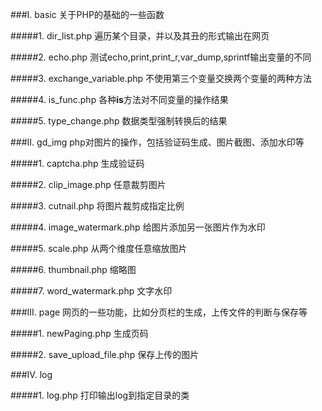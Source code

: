 ###I. basic
关于PHP的基础的一些函数

#####1. dir_list.php
遍历某个目录，并以及其丑的形式输出在网页

#####2. echo.php
测试echo,print,print_r,var_dump,sprintf输出变量的不同

#####3. exchange_variable.php
不使用第三个变量交换两个变量的两种方法

#####4. is_func.php
各种**is**方法对不同变量的操作结果

#####5. type_change.php
数据类型强制转换后的结果


###II. gd_img
php对图片的操作，包括验证码生成、图片截图、添加水印等

#####1. captcha.php
生成验证码

#####2. clip_image.php
任意裁剪图片

#####3. cutnail.php
将图片裁剪成指定比例

#####4. image_watermark.php
给图片添加另一张图片作为水印

#####5. scale.php
从两个维度任意缩放图片

#####6. thumbnail.php
缩略图

#####7. word_watermark.php
文字水印

###III. page
网页的一些功能，比如分页栏的生成，上传文件的判断与保存等

#####1. newPaging.php
生成页码

#####2. save_upload_file.php
保存上传的图片

###IV. log

#####1. log.php
打印输出log到指定目录的类